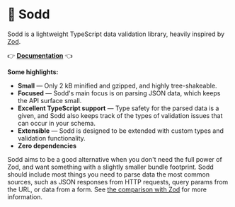 # 🥫 Sodd

Sodd is a lightweight TypeScript data validation library, heavily inspired by [Zod](https://zod.dev).

👉 **[Documentation](https://sodd.dev)** 👈

**Some highlights:**

- **Small** — Only 2 kB minified and gzipped, and highly tree-shakeable.
- **Focused** — Sodd's main focus is on parsing JSON data, which keeps the API surface small.
- **Excellent TypeScript support** — Type safety for the parsed data is a given, and Sodd also keeps track of the types of validation issues that can occur in your schema.
- **Extensible** — Sodd is designed to be extended with custom types and validation functionality.
- **Zero dependencies**

Sodd aims to be a good alternative when you don't need the full power of Zod, and want something with a slightly smaller bundle footprint. Sodd should include most things you need to parse data the most common sources, such as JSON responses from HTTP requests, query params from the URL, or data from a form. See [the comparison with Zod](https://sodd.dev/introduction/zod-comparison) for more information.
